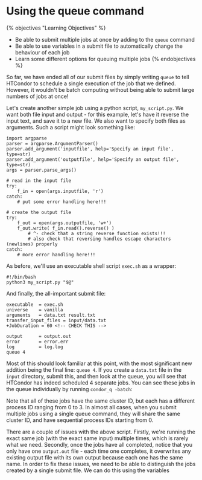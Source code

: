 # Using the queue command

{% objectives "Learning Objectives" %}
* Be able to submit multiple jobs at once by adding to the `queue` command
* Be able to use variables in a submit file to automatically change the behaviour of each job
* Learn some different options for queuing multiple jobs
{% endobjectives %} 

So far, we have ended all of our submit files by simply writing `queue` to tell HTCondor to schedule a single execution of the job that we defined. However, it wouldn't be batch computing without being able to submit large numbers of jobs at once!

Let's create another simple job using a python script, `my_script.py`. We want both file input and output - for this example, let's have it reverse the input text, and save it to a new file. We also want to specify both files as arguments. Such a script might look something like:

```
import argparse
parser = argparse.ArgumentParser()
parser.add_argument('inputfile', help='Specify an input file', type=str)
parser.add_argument('outputfile', help='Specify an output file', type=str)
args = parser.parse_args()

# read in the input file
try:
	f_in = open(args.inputfile, 'r')
catch:
	# put some error handling here!!!

# create the output file
try:
	f_out = open(args.outputfile, 'w+')
	f_out.write( f_in.read().reverse() )
		# ^- check that a string reverse function exists!!!
		# also check that reversing handles escape characters (newlines) properly
catch:
	# more error handling here!!!
```

As before, we'll use an executable shell script `exec.sh` as a wrapper:

```
#!/bin/bash
python3 my_script.py "$@"
```

And finally, the all-important submit file:

```
executable  = exec.sh
universe    = vanilla
arguments   = data.txt result.txt
transfer_input_files = input/data.txt
+JobDuration = 60 <!-- CHECK THIS -->

output      = output.out
error       = error.err
log         = log.log
queue 4
```

Most of this should look familiar at this point, with the most significant new addition being the final line: `queue 4`. If you create a `data.txt` file in the `input` directory, submit this, and then look at the queue, you will see that HTCondor has indeed scheduled 4 separate jobs. You can see these jobs in the queue individually by running `condor_q -batch`:

<!-- condor_q -batch output -->

Note that all of these jobs have the same cluster ID, but each has a different process ID ranging from 0 to 3. In almost all cases, when you submit multiple jobs using a single queue command, they will share the same cluster ID, and have sequential process IDs starting from 0.

There are a couple of issues with the above script. Firstly, we're running the exact same job (with the exact same input) multiple times, which is rarely what we need. Secondly, once the jobs have all completed, notice that you only have one `output.out` file - each time one completes, it overwrites any existing output file with its own output because each one has the same name. In order to fix these issues, we need to be able to distinguish the jobs created by a single submit file. We can do this using the variables

<!-- $(ClusterId) and $(ProcId) variables -->

<!-- 2 typical ways to manage files for lots of jobs: 1) folders for output, error, logs, input, etc., with different (numbered) filenames 2) different (numbered) folders for each job, with the same filenames (use initialdir = job$(ProcId)) -->




